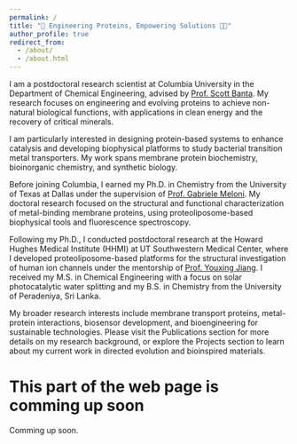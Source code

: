 ```yaml
---
permalink: /
title: "🔬 Engineering Proteins, Empowering Solutions 👨‍🔬"
author_profile: true
redirect_from: 
  - /about/
  - /about.html
---
```




I am a postdoctoral research scientist at Columbia University in the Department of Chemical Engineering, advised by [Prof. Scott Banta](https://bantalab.cheme.columbia.edu/). My research focuses on engineering and evolving proteins to achieve non-natural biological functions, with applications in clean energy and the recovery of critical minerals. 

I am particularly interested in designing protein-based systems to enhance catalysis and developing biophysical platforms to study bacterial transition metal transporters. My work spans membrane protein biochemistry, bioinorganic chemistry, and synthetic biology.

Before joining Columbia, I earned my Ph.D. in Chemistry from the University of Texas at Dallas under the supervision of [Prof. Gabriele Meloni](http://www.melonilab.org/). My doctoral research focused on the structural and functional characterization of metal-binding membrane proteins, using proteoliposome-based biophysical tools and fluorescence spectroscopy. 

Following my Ph.D., I conducted postdoctoral research at the Howard Hughes Medical Institute (HHMI) at UT Southwestern Medical Center, where I developed proteoliposome-based platforms for the structural investigation of human ion channels under the mentorship of [Prof. Youxing Jiang](https://www.hhmi.org/scientists/youxing-jiang). I received my M.S. in Chemical Engineering with a focus on solar photocatalytic water splitting and my B.S. in Chemistry from the University of Peradeniya, Sri Lanka.

My broader research interests include membrane transport proteins, metal-protein interactions, biosensor development, and bioengineering for sustainable technologies.
Please visit the Publications section for more details on my research background, or explore the Projects section to learn about my current work in directed evolution and bioinspired materials.

This part of the web page is comming up soon
======
Comming up soon.




